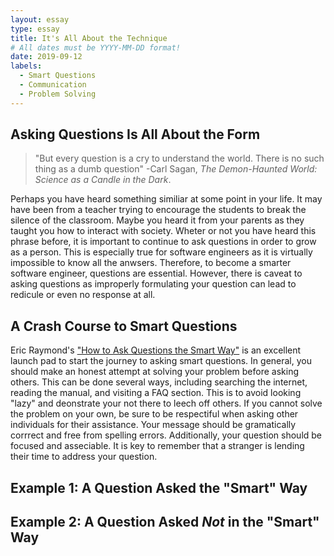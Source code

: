 ```yaml
---
layout: essay
type: essay
title: It's All About the Technique
# All dates must be YYYY-MM-DD format!
date: 2019-09-12
labels:
  - Smart Questions
  - Communication
  - Problem Solving
---
```


## Asking Questions Is All About the Form

> "But every question is a cry to understand the world. There is no such thing as a dumb question"
> -Carl Sagan, _The Demon-Haunted World: Science as a Candle in the Dark_.

Perhaps you have heard something similiar at some point in your life. It may have been from a teacher trying to encourage the students to break the silence of the classroom. Maybe you heard it from your parents as they taught you how to interact with society. Wheter or not you have heard this phrase before, it is important to continue to ask questions in order to grow as a person. This is especially true for software engineers as it is virtually impossible to know all the anwsers. Therefore, to become a smarter software engineer, questions are essential. However, there is caveat to asking questions as improperly formulating your question can lead to redicule or even no response at all.

## A Crash Course to Smart Questions

Eric Raymond's ["How to Ask Questions the Smart Way"](http://www.catb.org/esr/faqs/smart-questions.html) is an excellent launch pad to start the journey to asking smart questions. In general, you should make an honest attempt at solving your problem before asking others. This can be done several ways, including searching the internet, reading the manual, and visiting a FAQ section. This is to avoid looking "lazy" and deonstrate your not there to leech off others. If you cannot solve the problem on your own, be sure to be respectiful when asking other individuals for their assistance. Your message should be gramatically corrrect and free from spelling errors. Additionally, your question should be focused and asseciable. It is key to remember that a stranger is lending their time to address your question.

## Example 1: A Question Asked the "Smart" Way

## Example 2: A Question Asked _Not_ in the "Smart" Way
